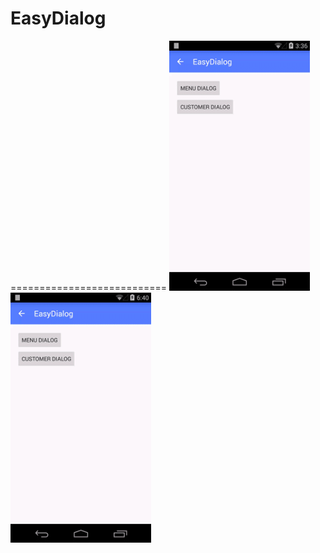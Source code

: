 # EasyDialog
===========================
<img src='https://github.com/hellosliu/EasyDialog/blob/master/images/menu.gif' height='400'/> <img src='https://github.com/hellosliu/EasyDialog/blob/master/images/customer.gif' height='400'/>

